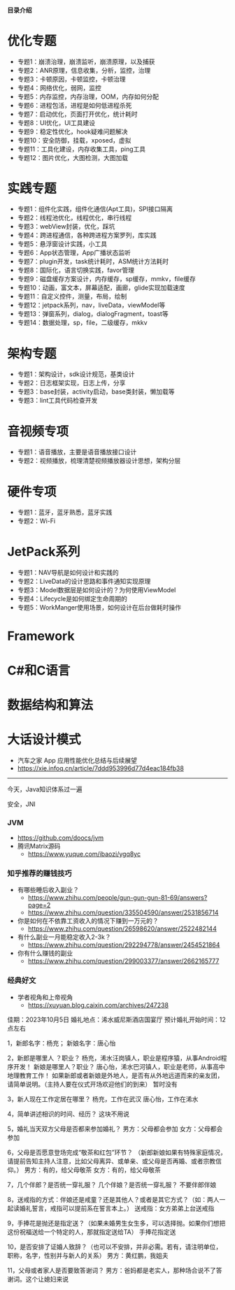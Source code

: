 #### 目录介绍
# 优化专题
- 专题1：崩溃治理，崩溃监听，崩溃原理，以及捕获
- 专题2：ANR原理，信息收集，分析，监控，治理
- 专题3：卡顿原因，卡顿监控，卡顿治理
- 专题4：网络优化，弱网，监控
- 专题5：内存监控，内存治理，OOM，内存如何分配
- 专题6：进程包活，进程是如何低进程杀死
- 专题7：启动优化，页面打开优化，统计耗时
- 专题8：UI优化，UI工具建设
- 专题9：稳定性优化，hook疑难问题解决
- 专题10：安全防御，挂载，xposed，虚拟
- 专题11：工具化建设，内存收集工具，ping工具
- 专题12：图片优化，大图检测，大图加载


# 实践专题
- 专题1：组件化实践，组件化通信(Apt工具)，SPI接口隔离
- 专题2：线程池优化，线程优化，串行线程
- 专题3：webView封装，优化，踩坑
- 专题4：跨进程通信，各种跨进程方案罗列，库实践
- 专题5：悬浮窗设计实践，小工具
- 专题6：App状态管理，App广播状态监听
- 专题7：plugin开发，task统计耗时，ASM统计方法耗时
- 专题8：国际化，语言切换实践，favor管理
- 专题9：磁盘缓存方案设计，内存缓存，sp缓存，mmkv，file缓存
- 专题10：动画，富文本，屏幕适配，画廊，glide实现加载速度
- 专题11：自定义控件，测量，布局，绘制
- 专题12：jetpack系列，nav，liveData，viewModel等
- 专题13：弹窗系列，dialog，dialogFragment，toast等
- 专题14：数据处理，sp，file，二级缓存，mkkv


# 架构专题
- 专题1：架构设计，sdk设计规范，基类设计
- 专题2：日志框架实现，日志上传，分享
- 专题3：base封装，activity启动，base类封装，懒加载等
- 专题3：lint工具代码检查开发


# 音视频专项
- 专题1：语音播放，主要是语音播放接口设计
- 专题2：视频播放，梳理清楚视频播放器设计思想，架构分层


# 硬件专项
- 专题1：蓝牙，蓝牙熟悉，蓝牙实践
- 专题2：Wi-Fi


# JetPack系列
- 专题1：NAV导航是如何设计和实践的
- 专题2：LiveData的设计思路和事件通知实现原理
- 专题3：Model数据层是如何设计的？为何使用ViewModel
- 专题4：Lifecycle是如何绑定生命周期的
- 专题5：WorkManger使用场景，如何设计在后台做耗时操作


# Framework



# C#和C语言


# 数据结构和算法



# 大话设计模式

- 汽车之家 App 应用性能优化总结与后续展望
- https://xie.infoq.cn/article/7ddd953996d77d4eac184fb38






----------------------------------------------------------------------------------------------------------------



今天，Java知识体系过一遍



安全，JNI

### JVM
- https://github.com/doocs/jvm
- 腾讯Matrix源码
    - https://www.yuque.com/ibaozi/ygq8yc




### 知乎推荐的赚钱技巧
- 有哪些睡后收入副业？
    - https://www.zhihu.com/people/gun-gun-gun-81-69/answers?page=2
    - https://www.zhihu.com/question/335504590/answer/2531856714
- 你是如何在不依靠工资收入的情况下赚到一万元的？
    - https://www.zhihu.com/question/26598620/answer/2522482144
- 有什么副业一月能稳定收入2-3k？
    - https://www.zhihu.com/question/292294778/answer/2454521864
- 你有什么赚钱的副业
    - https://www.zhihu.com/question/299003377/answer/2662165777


### 经典好文
- 学者视角和上帝视角
    - https://xuyuan.blog.caixin.com/archives/247238  



佳期：2023年10月5日
婚礼地点：浠水威尼斯酒店国宴厅
预计婚礼开始时间：12点左右

1，新郎名字：杨充；
新娘名字：唐心怡

2，新郎是哪里人 ？职业？
杨充，浠水汪岗镇人，职业是程序猿，从事Android程序开发！
新娘是哪里人？职业？
唐心怡，浠水巴河镇人，职业是老师，从事高中地理教育工作！
如果新郎或者新娘是外地人，是否有从外地远道而来的亲友团，请简单说明。（主持人要在仪式开场欢迎他们的到来）
暂时没有

3，新人现在工作定居在哪里？
杨充，工作在武汉
唐心怡，工作在浠水

4，简单讲述相识的时间、经历？
这块不用说

5，婚礼当天双方父母是否都来参加婚礼？
男方：父母都会参加
女方：父母都会参加

6，父母是否愿意登场完成“敬茶和红包”环节？
（新郎新娘如果有特殊家庭情况，请提前告知主持人注意，比如父母离异、或单亲、或父母是否再婚、或者宗教信仰。）
男方：有的，给父母敬茶
女方：有的，给父母敬茶

7，几个伴郎？是否统一穿礼服？
几个伴娘？是否统一穿礼服？
不要伴郎伴娘

8，送戒指的方式：伴娘还是戒童？还是其他人？或者是其它方式？（如：两人一起读婚礼誓言，戒指可以提前系在誓言本上。）
送戒指：女方弟弟上台送戒指

9，手捧花是抛还是指定送？（如果未婚男生女生多，可以选择抛。如果你们想把这份祝福送给一个特定的人，那就指定送给TA）
手捧花指定送

10，是否安排了证婚人致辞？（也可以不安排，并非必需。若有，请注明单位，职称，名字，性别并与新人的关系）
男方：黄红鹏，我姐夫

11，父母或者家人是否要致答谢词？
男方：爸妈都是老实人，那种场合说不了答谢词。这个让媳妇来说

